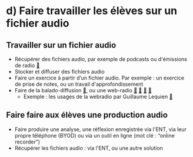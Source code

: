 # d) Faire travailler les élèves sur un fichier audio

## Travailler sur un fichier audio
* Récupérer des fichiers audio, par exemple de podcasts ou d'émissions de radio [🔗](https://www.franceculture.fr/philosophie)
* Stocker et diffuser des fichiers audio
* Faire un exercice à partir d’un fichier audio. Par exemple : un exercice de prise de notes, ou un travail d'approfondissement
* Faire de la balado-diffusion [🔗](https://archivistesqc.wordpress.com/2020/08/17/baladodiffusion/), ou une web-radio [🔗](https://www.education.gouv.fr/creer-une-radio-lyceenne-4691) [🔗](https://eduscol.education.fr/numerique/dossier/archives/baladodiffusion) [🔗](https://blog.juliendelmas.fr/?mettre-en-place-une-webradio) [🔗](https://padlet.com/cdi_siegfried67/l7s545626pbq)
	* Exemple : les usages de la webradio par Guillaume Lequien [🔗](https://www.atelierphilo.fr/category/travaux/webradio/)

## Faire faire aux élèves une production audio
* Faire produire une analyse, une réflexion enregistrée via l'ENT, via leur propre téléphone (BYOD) ou via un outil en ligne (mot clé : “online recorder”)
* Récupérer les fichiers audio : via l'ENT, ou une autre solution
